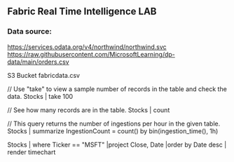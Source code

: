 ## Fabric Real Time Intelligence LAB

### Data source:
https://services.odata.org/v4/northwind/northwind.svc
https://raw.githubusercontent.com/MicrosoftLearning/dp-data/main/orders.csv

S3 Bucket fabricdata.csv

// Use "take" to view a sample number of records in the table and check the data.
Stocks
| take 100

// See how many records are in the table.
Stocks
| count

// This query returns the number of ingestions per hour in the given table.
Stocks
| summarize IngestionCount = count() by bin(ingestion_time(), 1h)

Stocks
| where Ticker == "MSFT"
|project Close, Date
|order by Date desc
| render timechart 